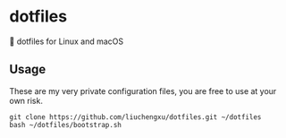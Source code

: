 # dotfiles
🏹 dotfiles for Linux and macOS

## Usage
These are my very private configuration files, you are free to use at your own risk.

```
git clone https://github.com/liuchengxu/dotfiles.git ~/dotfiles
bash ~/dotfiles/bootstrap.sh
```
